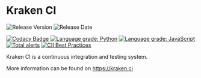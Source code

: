 # Kraken CI

![Release Version](https://img.shields.io/github/v/release/Kraken-CI/kraken)
![Release Date](https://img.shields.io/github/release-date/Kraken-CI/kraken)

[![Codacy Badge](https://app.codacy.com/project/badge/Grade/be770bd29e374ece9e6f2782a1de99fc)](https://www.codacy.com/gh/Kraken-CI/kraken/dashboard?utm_source=github.com&amp;utm_medium=referral&amp;utm_content=Kraken-CI/kraken&amp;utm_campaign=Badge_Grade)
[![Language grade: Python](https://img.shields.io/lgtm/grade/python/g/Kraken-CI/kraken.svg?logo=lgtm&logoWidth=18)](https://lgtm.com/projects/g/Kraken-CI/kraken/context:python)
[![Language grade: JavaScript](https://img.shields.io/lgtm/grade/javascript/g/Kraken-CI/kraken.svg?logo=lgtm&logoWidth=18)](https://lgtm.com/projects/g/Kraken-CI/kraken/context:javascript)
[![Total alerts](https://img.shields.io/lgtm/alerts/g/Kraken-CI/kraken.svg?logo=lgtm&logoWidth=18)](https://lgtm.com/projects/g/Kraken-CI/kraken/alerts/)
[![CII Best Practices](https://bestpractices.coreinfrastructure.org/projects/4758/badge)](https://bestpractices.coreinfrastructure.org/projects/4758)

Kraken CI is a continuous integration and testing system.

More information can be found on https://kraken.ci

